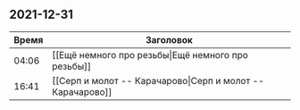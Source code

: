## 2021-12-31
| Время | Заголовок |
| --- | --- |
| 04:06 | [[Ещё немного про резьбы\|Ещё немного про резьбы]] |
| 16:41 | [[Серп и молот -- Карачарово\|Серп и молот -- Карачарово]] |
